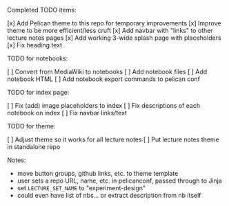 Completed TODO items: 

[x] Add Pelican theme to this repo for temporary improvements
[x] Improve theme to be more efficient/less cruft
[x] Add navbar with "links" to other lecture notes pages
[x] Add working 3-wide splash page with placeholders
[x] Fix heading text 

TODO for notebooks:

[ ] Convert from MediaWiki to notebooks
[ ] Add notebook files
[ ] Add notebook HTML
[ ] Add notebook export commands to pelican conf

TODO for index page:

[ ] Fix (add) image placeholders to index
[ ] Fix descriptions of each notebook on index
[ ] Fix navbar links/text

TODO for theme:

[ ] Adjust theme so it works for all lecture notes
[ ] Put lecture notes theme in standalone repo


Notes:
* move button groups, github links, etc. to theme template
* user sets a repo URL, name, etc. in pelicanconf, passed through to Jinja
* set `LECTURE_SET_NAME` to "experiment-design"
* could even have list of nbs... or extract description from nb itself
